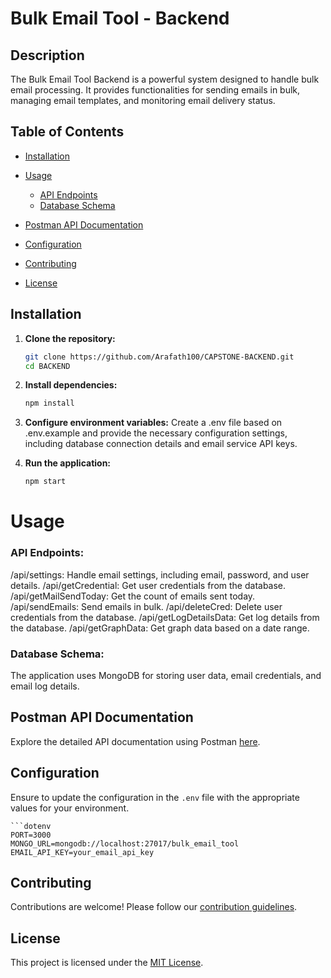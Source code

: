 # Bulk Email Tool - Backend

## Description

The Bulk Email Tool Backend is a powerful system designed to handle bulk email processing. It provides functionalities for sending emails in bulk, managing email templates, and monitoring email delivery status.

## Table of Contents
  - [Installation](#installation)
  
  - [Usage](#usage) 
    - [API Endpoints](#api-endpoints)
    - [Database Schema](#database-schema)

  - [Postman API Documentation](postman-api-documentation)

  - [Configuration](configuration)

  - [Contributing](#contributing)
  
  - [License](#license)

## Installation

1. **Clone the repository:**
   ```bash
   git clone https://github.com/Arafath100/CAPSTONE-BACKEND.git
   cd BACKEND

2. **Install dependencies:**
   ```bash
   npm install

3. **Configure environment variables:**
   Create a .env file based on .env.example and provide the necessary configuration settings,
   including database connection details and email service API keys.

4. **Run the application:**
   ```bash
   npm start

#  Usage
### API Endpoints:

   /api/settings: Handle email settings, including email, password, and user details.
   /api/getCredential: Get user credentials from the database.
   /api/getMailSendToday: Get the count of emails sent today.
   /api/sendEmails: Send emails in bulk.
   /api/deleteCred: Delete user credentials from the database.
   /api/getLogDetailsData: Get log details from the database.
   /api/getGraphData: Get graph data based on a date range.
   
### Database Schema:

   The application uses MongoDB for storing user data, email credentials, and email log details.

## Postman API Documentation

   Explore the detailed API documentation using Postman [here](https://documenter.getpostman.com/view/28864237/2s9YXiZgp4).

## Configuration

   Ensure to update the configuration in the `.env` file with the appropriate values for your environment.

    ```dotenv
    PORT=3000
    MONGO_URL=mongodb://localhost:27017/bulk_email_tool
    EMAIL_API_KEY=your_email_api_key

## Contributing

   Contributions are welcome! Please follow our [contribution guidelines](CONTRIBUTING.md).

## License

   This project is licensed under the [MIT License](LICENSE).

